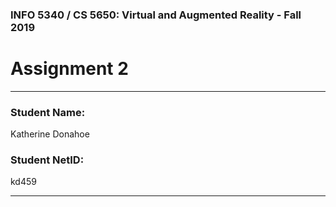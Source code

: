 ### INFO 5340 / CS 5650: Virtual and Augmented Reality - Fall 2019

# Assignment 2

<hr>

### Student Name:

Katherine Donahoe


### Student NetID:

kd459

<hr>

